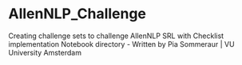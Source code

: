 # AllenNLP_Challenge
Creating challenge sets to challenge AllenNLP SRL with Checklist implementation
Notebook directory - Written by Pia Sommeraur | VU University Amsterdam
